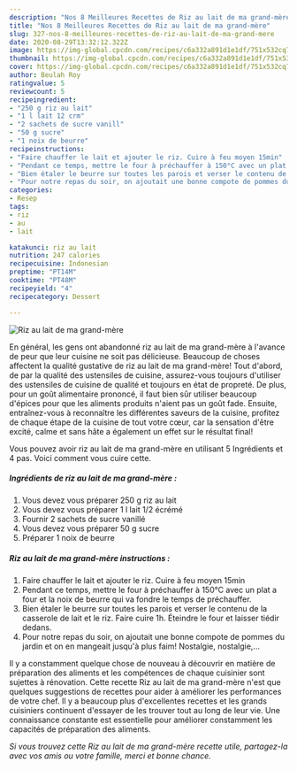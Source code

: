 ```yaml
---
description: "Nos 8 Meilleures Recettes de Riz au lait de ma grand-mère"
title: "Nos 8 Meilleures Recettes de Riz au lait de ma grand-mère"
slug: 327-nos-8-meilleures-recettes-de-riz-au-lait-de-ma-grand-mere
date: 2020-08-29T13:32:12.322Z
image: https://img-global.cpcdn.com/recipes/c6a332a891d1e1df/751x532cq70/riz-au-lait-de-ma-grand-mere-photo-principale-de-la-recette.jpg
thumbnail: https://img-global.cpcdn.com/recipes/c6a332a891d1e1df/751x532cq70/riz-au-lait-de-ma-grand-mere-photo-principale-de-la-recette.jpg
cover: https://img-global.cpcdn.com/recipes/c6a332a891d1e1df/751x532cq70/riz-au-lait-de-ma-grand-mere-photo-principale-de-la-recette.jpg
author: Beulah Roy
ratingvalue: 5
reviewcount: 5
recipeingredient:
- "250 g riz au lait"
- "1 l lait 12 crm"
- "2 sachets de sucre vanill"
- "50 g sucre"
- "1 noix de beurre"
recipeinstructions:
- "Faire chauffer le lait et ajouter le riz. Cuire à feu moyen 15min"
- "Pendant ce temps, mettre le four à préchauffer à 150°C avec un plat a four et la noix de beurre qui va fondre le temps de préchauffer."
- "Bien étaler le beurre sur toutes les parois et verser le contenu de la casserole de lait et le riz. Faire cuire 1h. Éteindre le four et laisser tiédir dedans."
- "Pour notre repas du soir, on ajoutait une bonne compote de pommes du jardin et on en mangeait jusqu&#39;à plus faim! Nostalgie, nostalgie,..."
categories:
- Resep
tags:
- riz
- au
- lait

katakunci: riz au lait 
nutrition: 247 calories
recipecuisine: Indonesian
preptime: "PT14M"
cooktime: "PT48M"
recipeyield: "4"
recipecategory: Dessert

---
```



![Riz au lait de ma grand-mère](https://img-global.cpcdn.com/recipes/c6a332a891d1e1df/751x532cq70/riz-au-lait-de-ma-grand-mere-photo-principale-de-la-recette.jpg)

En général, les gens ont abandonné riz au lait de ma grand-mère à l'avance de peur que leur cuisine ne soit pas délicieuse. Beaucoup de choses affectent la qualité gustative de riz au lait de ma grand-mère! Tout d'abord, de par la qualité des ustensiles de cuisine, assurez-vous toujours d'utiliser des ustensiles de cuisine de qualité et toujours en état de propreté. De plus, pour un goût alimentaire prononcé, il faut bien sûr utiliser beaucoup d'épices pour que les aliments produits n'aient pas un goût fade. Ensuite, entraînez-vous à reconnaître les différentes saveurs de la cuisine, profitez de chaque étape de la cuisine de tout votre cœur, car la sensation d'être excité, calme et sans hâte a également un effet sur le résultat final!

<!--inarticleads1-->

Vous pouvez avoir riz au lait de ma grand-mère en utilisant 5 Ingrédients et 4 pas. Voici comment vous cuire cette.

##### Ingrédients de riz au lait de ma grand-mère :

1. Vous devez vous préparer 250 g riz au lait
1. Vous devez vous préparer 1 l lait 1/2 écrémé
1. Fournir 2 sachets de sucre vanillé
1. Vous devez vous préparer 50 g sucre
1. Préparer 1 noix de beurre




<!--inarticleads2-->

##### Riz au lait de ma grand-mère instructions :

1. Faire chauffer le lait et ajouter le riz. Cuire à feu moyen 15min
1. Pendant ce temps, mettre le four à préchauffer à 150°C avec un plat a four et la noix de beurre qui va fondre le temps de préchauffer.
1. Bien étaler le beurre sur toutes les parois et verser le contenu de la casserole de lait et le riz. Faire cuire 1h. Éteindre le four et laisser tiédir dedans.
1. Pour notre repas du soir, on ajoutait une bonne compote de pommes du jardin et on en mangeait jusqu&#39;à plus faim! Nostalgie, nostalgie,...




<!--inarticleads1-->

<p>
Il y a constamment quelque chose de nouveau à découvrir en matière de préparation des aliments et les compétences de chaque cuisinier sont sujettes à rénovation. Cette recette Riz au lait de ma grand-mère n'est que quelques suggestions de recettes pour aider à améliorer les performances de votre chef. Il y a beaucoup plus d'excellentes recettes et les grands cuisiniers continuent d'essayer de les trouver tout au long de leur vie. Une connaissance constante est essentielle pour améliorer constamment les capacités de préparation des aliments.
</p>

<p>
<i>Si vous trouvez cette Riz au lait de ma grand-mère recette utile, partagez-la avec vos amis ou votre famille, merci et bonne chance.</i>
</p>
